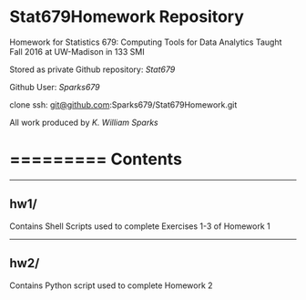 **Stat679Homework Repository**
==================

Homework for Statistics 679: Computing Tools for Data Analytics
Taught Fall 2016 at UW-Madison in 133 SMI

Stored as private Github repository: *Stat679*

Github User: *Sparks679*

clone ssh: git@github.com:Sparks679/Stat679Homework.git

All work produced by *K. William Sparks*

=========
**Contents**
=========

------
**hw1/**
-------

Contains Shell Scripts used to complete Exercises 1-3 of Homework 1


------
**hw2/**
------

Contains Python script used to complete Homework 2
